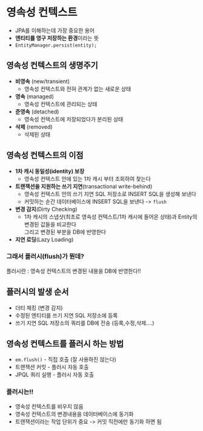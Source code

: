 # 영속성 컨텍스트
-   JPA를 이해하는데 가장 중요한 용어
-   **엔티티를 영구 저장하는 환경**이라는 뜻
-   `EntityManager.persist(entity);`

## 영속성 컨텍스트의 생명주기

-   **비영속** (new/transient)
    -   영속성 컨텍스트와 전혀 관계가 없는 새로운 상태
-   **영속** (managed)
    -   영속성 컨텍스트에 관리되는 상태
-   **준영속** (detached)
    -   영속성 컨텍스트에 저장되었다가 분리된 상태
-   **삭제** (removed)
    -   삭제된 상태

## 영속성 컨텍스트의 이점

-   **1차 캐시 동일성(identity) 보장**
    -   영속성 컨텍스트 안에 있는 1차 캐시 부터 조회하여 찾는다
-   **트랜잭션을 지원하는 쓰기 지연**(transactional write-behind)
    -   영속성 컨텍스트 안의 쓰기 지연 SQL 저장소로 INSERT SQL을 생성해 보낸다
    -   커밋하는 순간 데이터베이스에 INSERT SQL을 보낸다 -> `flush`
-   **변경 감지**(Dirty Checking)
    -   1차 캐시의 스냅샷(최초로 영속성 컨텍스트/1차 캐시에 들어온 상태)과 Entity의 변경된 값들을 비교한다  
        그리고 변경된 부분을 DB에 반영한다
-   **지연 로딩**(Lazy Loading)

### 그래서 플러시(flush)가 뭔데?

플러시란 : 영속성 컨텍스트의 변경된 내용을 DB에 반영한다!!

## 플러시의 발생 순서

-   더티 체킹 (변경 감지)
-   수정된 엔티티를 쓰기 지연 SQL 저장소에 등록
-   쓰기 지연 SQL 저장소의 쿼리를 DB에 전송 (등록,수정,삭제....)

## 영속성 컨텍스트를 플러시 하는 방법

-   `em.flush()` - 직접 호출 (잘 사용하진 않는다)
-   트랜잭션 커밋 - 플러시 자동 호출
-   JPQL 쿼리 실행 - 플러시 자동 호출

### 플러시는!!

-   영속성 컨텍스트를 비우지 않음
-   영속성 컨텍스트의 변경내용을 데이터베이스에 동기화
-   트랜잭션이라는 작업 단위가 중요 -> 커밋 직전에만 동기화 하면 됨